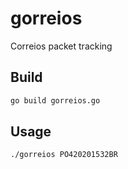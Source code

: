 # gorreios
Correios packet tracking

## Build
```sh
go build gorreios.go
```

## Usage
```sh
./gorreios PO420201532BR
```
